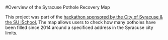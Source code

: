 #Overview of the Syracuse Pothole Recovery Map 

This project was part of the <a href="https://ischool.syr.edu/landing-pages/civic-data-hackathon-syracuse-roads-challenge">
hackathon sponsored by the City of Syracuse & the SU iSchool.</a> The map allows users to check how many potholes have been filled since 2014 around a specificed address in the Syracuse city limits.   
